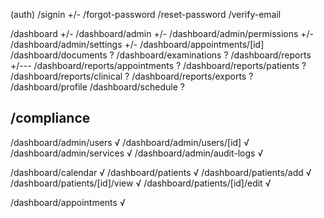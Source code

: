 (auth)
/signin +/-
/forgot-password
/reset-password
/verify-email

/dashboard +/-
/dashboard/admin +/-
/dashboard/admin/permissions +/-
/dashboard/admin/settings +/-
/dashboard/appointments/[id]
/dashboard/documents ?
/dashboard/examinations ?
/dashboard/reports +/---
/dashboard/reports/appointments ?
/dashboard/reports/patients ?
/dashboard/reports/clinical ?
/dashboard/reports/exports ?
/dashboard/profile
/dashboard/schedule ?

<!-- /dashboard/notifications
/dashboard/notifications/settings
/dashboard/notifications/templates
/dashboard/messages -->

## /compliance

/dashboard/admin/users √
/dashboard/admin/users/[id] √
/dashboard/admin/services √
/dashboard/admin/audit-logs √

/dashboard/calendar √
/dashboard/patients √
/dashboard/patients/add √
/dashboard/patients/[id]/view √
/dashboard/patients/[id]/edit √

/dashboard/appointments √
